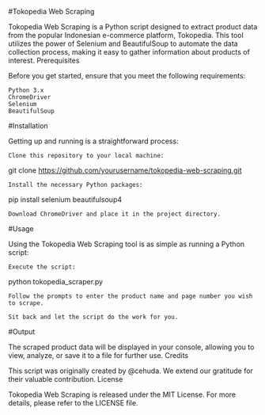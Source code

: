 #Tokopedia Web Scraping

Tokopedia Web Scraping is a Python script designed to extract product data from the popular Indonesian e-commerce platform, Tokopedia. This tool utilizes the power of Selenium and BeautifulSoup to automate the data collection process, making it easy to gather information about products of interest.
Prerequisites

Before you get started, ensure that you meet the following requirements:

    Python 3.x
    ChromeDriver
    Selenium
    BeautifulSoup

#Installation

Getting up and running is a straightforward process:

    Clone this repository to your local machine:


git clone https://github.com/yourusername/tokopedia-web-scraping.git

    Install the necessary Python packages:


pip install selenium beautifulsoup4

    Download ChromeDriver and place it in the project directory.

#Usage

Using the Tokopedia Web Scraping tool is as simple as running a Python script:

    Execute the script:


python tokopedia_scraper.py

    Follow the prompts to enter the product name and page number you wish to scrape.

    Sit back and let the script do the work for you.

#Output

The scraped product data will be displayed in your console, allowing you to view, analyze, or save it to a file for further use.
Credits

This script was originally created by @cehuda. We extend our gratitude for their valuable contribution.
License

Tokopedia Web Scraping is released under the MIT License. For more details, please refer to the LICENSE file.
